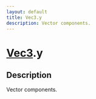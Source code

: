 ```yaml
---
layout: default
title: Vec3.y
description: Vector components.
---
```

# [Vec3]({{site.url}}/Pages/Reference/Vec3.html).y

## Description
Vector components.

